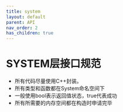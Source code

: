 ```yaml
---
title: system
layout: default
parent: API
nav_order: 2
has_children: true
---
```


# SYSTEM层接口规范

* 所有代码尽量使用C++封装。
* 所有类型和函数都在System命名空间下
* 一般使用bool表示返回值状态，true代表成功
* 所有所需要的内存空间都在构造时申请完毕
